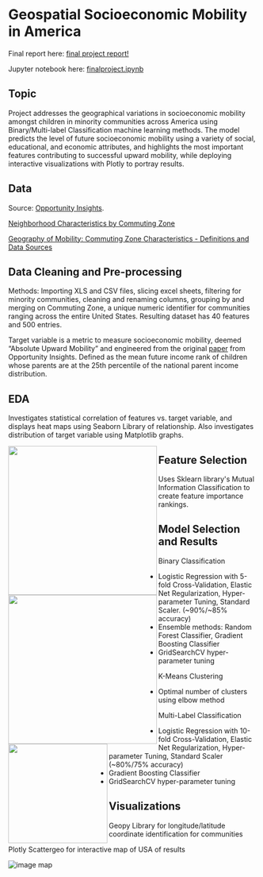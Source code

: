 # Geospatial Socioeconomic Mobility in America

Final report here: [final project report!](https://github.com/francisfjin/Geospatial_SocioeconomicMobility/blob/main/FinalReport.pdf)

Jupyter notebook here: [finalproject.ipynb](https://github.com/francisfjin/Geospatial_SocioeconomicMobility/blob/main/finalproject.ipynb)

## Topic

Project addresses the geographical variations in socioeconomic mobility amongst children in minority communities across America using Binary/Multi-label Classification machine learning methods. The model predicts the level of future socioeconomic mobility using a variety of social, educational, and economic attributes, and highlights the most important features contributing to successful upward mobility, while deploying interactive visualizations with Plotly to portray results. 

## Data

Source: [Opportunity Insights](https://opportunityinsights.org/data/).

[Neighborhood Characteristics by Commuting Zone](https://github.com/francisfjin/Geospatial_SocioeconomicMobility/blob/main/CZ_neighborhoodcharacteristicsbycsv.csv)

[Geography of Mobility: Commuting Zone Characteristics - Definitions and Data Sources](https://github.com/francisfjin/Geospatial_SocioeconomicMobility/blob/main/online_data_tables-8.xls)

## Data Cleaning and Pre-processing

Methods: Importing XLS and CSV files, slicing excel sheets, filtering for minority communities, cleaning and renaming columns, grouping by and merging on Commuting Zone, a unique numeric identifier for communities ranging across the entire United States. Resulting dataset has 40 features and 500 entries. 

Target variable is a metric to measure socioeconomic mobility, deemed “Absolute Upward Mobility” and engineered from the original [paper](https://opportunityinsights.org/paper/land-of-opportunity/) from Opportunity Insights. Defined as the mean future income rank of children whose parents are at the 25th percentile of the national parent income distribution. 


## EDA

Investigates statistical correlation of features vs. target variable, and displays heat maps using Seaborn Library of relationship. Also investigates distribution of target variable using Matplotlib graphs. 

<img src="https://github.com/francisfjin/Geospatial_SocioeconomicMobility/blob/main/images/heatmap.png" width=300 align=left> <img src="https://github.com/francisfjin/Geospatial_SocioeconomicMobility/blob/main/images/distplot.png" width=300 align=left>




## Feature Selection

Uses Sklearn library's Mutual Information Classification to create feature importance rankings. 

<img src="https://github.com/francisfjin/Geospatial_SocioeconomicMobility/blob/main/images/features.png" width=200 align=left>

## Model Selection and Results

Binary Classification
- Logistic Regression with 5-fold Cross-Validation, Elastic Net Regularization, Hyper-parameter Tuning, Standard Scaler. (~90%/~85% accuracy)
- Ensemble methods: Random Forest Classifier, Gradient Boosting Classifier
- GridSearchCV hyper-parameter tuning

K-Means Clustering
- Optimal number of clusters using elbow method

Multi-Label Classification
- Logistic Regression with 10-fold Cross-Validation, Elastic Net Regularization, Hyper-parameter Tuning, Standard Scaler (~80%/75% accuracy)
- Gradient Boosting Classifier
- GridSearchCV hyper-parameter tuning

## Visualizations

Geopy Library for longitude/latitude coordinate identification for communities

Plotly Scattergeo for interactive map of USA of results

![image map](https://github.com/francisfjin/Geospatial_SocioeconomicMobility/blob/main/images/map.png)














